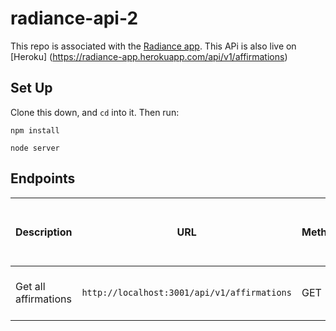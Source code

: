 # radiance-api-2

This repo is associated with the [Radiance app](https://github.com/coopercodex/Radiance).
This APi is also live on [Heroku] (https://radiance-app.herokuapp.com/api/v1/affirmations)

## Set Up

Clone this down, and `cd` into it.  Then run:

`npm install`

`node server`

## Endpoints

| Description | URL | Method | Required Properties for Request Body | Sample Successful Response |
|----------|-----|--------|---------------------|-----------------|
| Get all affirmations |`http://localhost:3001/api/v1/affirmations`| GET  | none | An array containing all affirmations |
